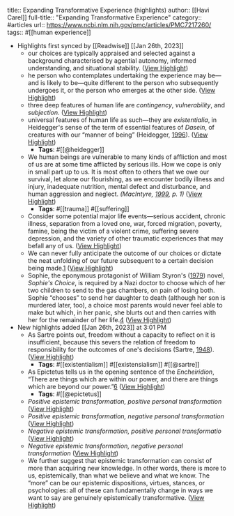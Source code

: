 title:: Expanding Transformative Experience (highlights)
author:: [[Havi Carel]]
full-title:: "Expanding Transformative Experience"
category:: #articles
url:: https://www.ncbi.nlm.nih.gov/pmc/articles/PMC7217260/
tags:: #[[human experience]]

- Highlights first synced by [[Readwise]] [[Jan 26th, 2023]]
	- our choices are typically appraised and selected against a background characterised by agential autonomy, informed understanding, and situational stability. ([View Highlight](https://read.readwise.io/read/01gqnve4t6bq5wf802p5kahn8f))
	- he person who contemplates undertaking the experience may be—and is likely to be—quite different to the person who subsequently undergoes it, or the person who emerges at the other side. ([View Highlight](https://read.readwise.io/read/01gqnvekqbsfc6ye6c62geywdc))
	- three deep features of human life are *contingency*, *vulnerability*, and *subjection.* ([View Highlight](https://read.readwise.io/read/01gqnvfds70fkhgpvng3qn5d7r))
	- universal features of human life as such—they are *existentialia*, in Heidegger's sense of the term of essential features of *Dasein*, of creatures with our “manner of being” (Heidegger, [1996](https://www.ncbi.nlm.nih.gov/pmc/articles/PMC7217260#ejop12480-bib-0019)). ([View Highlight](https://read.readwise.io/read/01gqnvnn77m4day8ba1t7mmffx))
		- **Tags**: #[[@heidegger]]
	- We human beings are vulnerable to many kinds of affliction and most of us are at some time afflicted by serious ills. How we cope is only in small part up to us. It is most often to others that we owe our survival, let alone our flourishing, as we encounter bodily illness and injury, inadequate nutrition, mental defect and disturbance, and human aggression and neglect. *(MacIntyre, [1999](https://www.ncbi.nlm.nih.gov/pmc/articles/PMC7217260#ejop12480-bib-0025), p. 1)* ([View Highlight](https://read.readwise.io/read/01gqnvpn65s9xgfe5djt1mkt2d))
		- **Tags**: #[[trauma]] #[[suffering]]
	- Consider some potential major life events—serious accident, chronic illness, separation from a loved one, war, forced migration, poverty, famine, being the victim of a violent crime, suffering severe depression, and the variety of other traumatic experiences that may befall any of us. ([View Highlight](https://read.readwise.io/read/01gqnvrdw4tjzg3c8jwvarjw1v))
	- We can never fully anticipate the outcome of our choices or dictate the neat unfolding of our future subsequent to a certain decision being made.[1](https://www.ncbi.nlm.nih.gov/pmc/articles/PMC7217260#ejop12480-note-0001) ([View Highlight](https://read.readwise.io/read/01gqnvsm889p34f8ce4mfz9dwf))
	- Sophie, the eponymous protagonist of William Styron's ([1979](https://www.ncbi.nlm.nih.gov/pmc/articles/PMC7217260#ejop12480-bib-0040)) novel, *Sophie's Choice*, is required by a Nazi doctor to choose which of her two children to send to the gas chambers, on pain of losing both. Sophie “chooses” to send her daughter to death (although her son is murdered later, too), a choice most parents would never feel able to make but which, in her panic, she blurts out and then carries with her for the remainder of her life.[4](https://www.ncbi.nlm.nih.gov/pmc/articles/PMC7217260#ejop12480-note-0004) ([View Highlight](https://read.readwise.io/read/01gqnvtg0nkne778q62fypvkhx))
- New highlights added [[Jan 26th, 2023]] at 3:01 PM
	- As Sartre points out, freedom without a capacity to reflect on it is insufficient, because this severs the relation of freedom to responsibility for the outcomes of one's decisions (Sartre, [1948](https://www.ncbi.nlm.nih.gov/pmc/articles/PMC7217260#ejop12480-bib-0037)). ([View Highlight](https://read.readwise.io/read/01gqnvv66jnbnc9cz5rddhvqrf))
		- **Tags**: #[[existentialism]] #[[existensialism]] #[[@sartre]]
	- As Epictetus tells us in the opening sentence of the *Encheiridion*, “There are things which are within our power, and there are things which are beyond our power.”[6](https://www.ncbi.nlm.nih.gov/pmc/articles/PMC7217260#ejop12480-note-0006) ([View Highlight](https://read.readwise.io/read/01gqnvxf9n41agkgs407xd9hhq))
		- **Tags**: #[[@epictetus]]
	- *Positive epistemic transformation, positive personal* *transformation* ([View Highlight](https://read.readwise.io/read/01gqnvzbrbj0g6ck6mpwmrfs0f))
	- *Positive epistemic transformation, negative personal* *transformation* ([View Highlight](https://read.readwise.io/read/01gqnw4wm1qa1zvv675fn3cd80))
	- *Negative epistemic transformation, positive personal* *transformatio* ([View Highlight](https://read.readwise.io/read/01gqnw500y1mja9jjqmvn64p1f))
	- *Negative epistemic transformation, negative personal* *transformation* ([View Highlight](https://read.readwise.io/read/01gqnw6ev30qnez0gkp1rten2b))
	- We further suggest that epistemic transformation can consist of more than acquiring new knowledge. In other words, there is more to us, epistemically, than what we believe and what we know. The “more” can be our epistemic dispositions, virtues, stances, or psychologies: all of these can fundamentally change in ways we want to say are genuinely epistemically transformative. ([View Highlight](https://read.readwise.io/read/01gqnw8jz104n2qg6gzeenan4s))